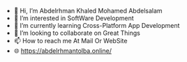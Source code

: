 - 👋 Hi, I’m Abdelrhman Khaled Mohamed Abdelsalam 
- 👀 I’m interested in SoftWare Development
- 🌱 I’m currently learning Cross-Platform App Development
- 💞️ I’m looking to collaborate on Great Things
- 📫 How to reach me  At Mail Or WebSite
- 🌐 https://abdelrhmantolba.online/

<!---
abdoelmorap/abdoelmorap is a ✨ special ✨ repository because its `README.md` (this file) appears on your GitHub profile.
You can click the Preview link to take a look at your changes.
--->
